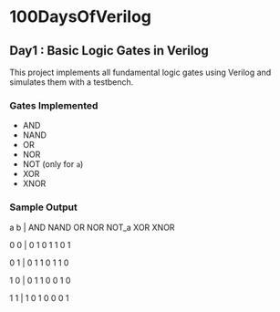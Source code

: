 # 100DaysOfVerilog


## Day1 : Basic Logic Gates in Verilog
This project implements all fundamental logic gates using Verilog and simulates them with a testbench.

###  Gates Implemented

- AND
- NAND
- OR
- NOR
- NOT (only for `a`)
- XOR
- XNOR

### Sample Output
a b | AND NAND OR NOR NOT_a XOR XNOR

0 0 |  0    1   0   1     1    0    1

0 1 |  0    1   1   0     1    1    0

1 0 |  0    1   1   0     0    1    0

1 1 |  1    0   1   0     0    0    1
